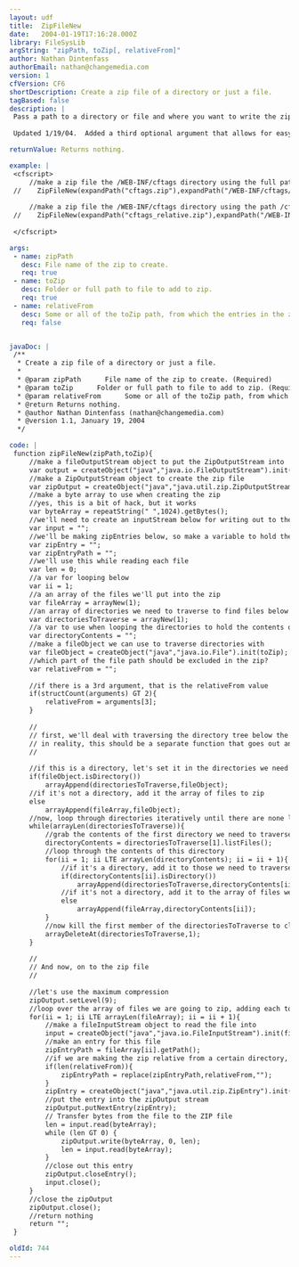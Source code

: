 ```yaml
---
layout: udf
title:  ZipFileNew
date:   2004-01-19T17:16:28.000Z
library: FileSysLib
argString: "zipPath, toZip[, relativeFrom]"
author: Nathan Dintenfass
authorEmail: nathan@changemedia.com
version: 1
cfVersion: CF6
shortDescription: Create a zip file of a directory or just a file.
tagBased: false
description: |
 Pass a path to a directory or file and where you want to write the zip file, and POOF!: Zip file.
 
 Updated 1/19/04.  Added a third optional argument that allows for easy creation of relative paths in the zip file.

returnValue: Returns nothing.

example: |
 <cfscript>
     //make a zip file the /WEB-INF/cftags directory using the full path in the zip file
 //    ZipFileNew(expandPath("cftags.zip"),expandPath("/WEB-INF/cftags/"));
 
     //make a zip file the /WEB-INF/cftags directory using the path /cftags as the top level directory in the zip file
 //    ZipFileNew(expandPath("cftags_relative.zip"),expandPath("/WEB-INF/cftags/"),expandPath("/WEB-INF/"));
 
 </cfscript>

args:
 - name: zipPath
   desc: File name of the zip to create.
   req: true
 - name: toZip
   desc: Folder or full path to file to add to zip.
   req: true
 - name: relativeFrom
   desc: Some or all of the toZip path, from which the entries in the zip file will be relative
   req: false


javaDoc: |
 /**
  * Create a zip file of a directory or just a file.
  * 
  * @param zipPath      File name of the zip to create. (Required)
  * @param toZip      Folder or full path to file to add to zip. (Required)
  * @param relativeFrom      Some or all of the toZip path, from which the entries in the zip file will be relative (Optional)
  * @return Returns nothing. 
  * @author Nathan Dintenfass (nathan@changemedia.com) 
  * @version 1.1, January 19, 2004 
  */

code: |
 function zipFileNew(zipPath,toZip){
     //make a fileOutputStream object to put the ZipOutputStream into
     var output = createObject("java","java.io.FileOutputStream").init(zipPath);
     //make a ZipOutputStream object to create the zip file
     var zipOutput = createObject("java","java.util.zip.ZipOutputStream").init(output);
     //make a byte array to use when creating the zip
     //yes, this is a bit of hack, but it works
     var byteArray = repeatString(" ",1024).getBytes();
     //we'll need to create an inputStream below for writing out to the zip file
     var input = "";
     //we'll be making zipEntries below, so make a variable to hold them
     var zipEntry = "";
     var zipEntryPath = "";
     //we'll use this while reading each file
     var len = 0;
     //a var for looping below
     var ii = 1;
     //a an array of the files we'll put into the zip
     var fileArray = arrayNew(1);
     //an array of directories we need to traverse to find files below whatever is passed in
     var directoriesToTraverse = arrayNew(1);
     //a var to use when looping the directories to hold the contents of each one
     var directoryContents = "";
     //make a fileObject we can use to traverse directories with
     var fileObject = createObject("java","java.io.File").init(toZip);
     //which part of the file path should be excluded in the zip?
     var relativeFrom = "";
     
     //if there is a 3rd argument, that is the relativeFrom value
     if(structCount(arguments) GT 2){
         relativeFrom = arguments[3];
     }
     
     //
     // first, we'll deal with traversing the directory tree below the path passed in, so we get all files under the directory
     // in reality, this should be a separate function that goes out and traverses a directory, but cflib.org does not allow for UDF's that rely on other UDF's!!
     //
     
     //if this is a directory, let's set it in the directories we need to traverse
     if(fileObject.isDirectory())
         arrayAppend(directoriesToTraverse,fileObject);
     //if it's not a directory, add it the array of files to zip
     else
         arrayAppend(fileArray,fileObject);    
     //now, loop through directories iteratively until there are none left
     while(arrayLen(directoriesToTraverse)){
         //grab the contents of the first directory we need to traverse
         directoryContents = directoriesToTraverse[1].listFiles();
         //loop through the contents of this directory
         for(ii = 1; ii LTE arrayLen(directoryContents); ii = ii + 1){            
             //if it's a directory, add it to those we need to traverse
             if(directoryContents[ii].isDirectory())
                 arrayAppend(directoriesToTraverse,directoryContents[ii]);    
             //if it's not a directory, add it to the array of files we want to add
             else
                 arrayAppend(fileArray,directoryContents[ii]);    
         }
         //now kill the first member of the directoriesToTraverse to clear out the one we just did
         arrayDeleteAt(directoriesToTraverse,1);
     } 
     
     //
     // And now, on to the zip file
     //
     
     //let's use the maximum compression
     zipOutput.setLevel(9);
     //loop over the array of files we are going to zip, adding each to the zipOutput
     for(ii = 1; ii LTE arrayLen(fileArray); ii = ii + 1){
         //make a fileInputStream object to read the file into
         input = createObject("java","java.io.FileInputStream").init(fileArray[ii].getPath());
         //make an entry for this file
         zipEntryPath = fileArray[ii].getPath();
         //if we are making the zip relative from a certain directory, exclude that from the zipEntryPath
         if(len(relativeFrom)){
             zipEntryPath = replace(zipEntryPath,relativeFrom,"");
         } 
         zipEntry = createObject("java","java.util.zip.ZipEntry").init(zipEntryPath);
         //put the entry into the zipOutput stream
         zipOutput.putNextEntry(zipEntry);
         // Transfer bytes from the file to the ZIP file
         len = input.read(byteArray);
         while (len GT 0) {
             zipOutput.write(byteArray, 0, len);
             len = input.read(byteArray);
         }
         //close out this entry
         zipOutput.closeEntry();
         input.close();
     }
     //close the zipOutput
     zipOutput.close();
     //return nothing
     return "";
 }

oldId: 744
---
```


